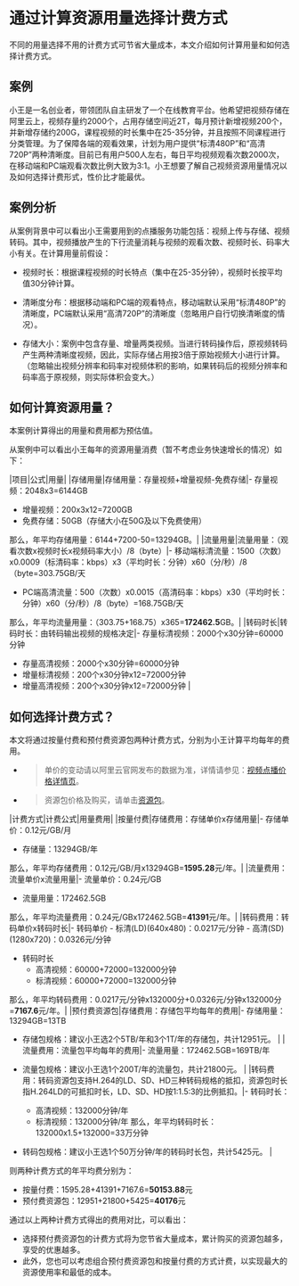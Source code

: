# 通过计算资源用量选择计费方式

不同的用量选择不用的计费方式可节省大量成本，本文介绍如何计算用量和如何选择计费方式。

## 案例

小王是一名创业者，带领团队自主研发了一个在线教育平台。他希望把视频存储在阿里云上，视频存量约2000个，占用存储空间近2T，每月预计新增视频200个，并新增存储约200G，课程视频的时长集中在25-35分钟，并且按照不同课程进行分类管理。为了保障各端的观看效果，计划为用户提供“标清480P”和“高清720P”两种清晰度。目前已有用户500人左右，每日平均视频观看次数2000次，在移动端和PC端观看次数比例大致为3:1。小王想要了解自己视频资源用量情况以及如何选择计费形式，性价比才能最优。

## 案例分析

从案例背景中可以看出小王需要用到的点播服务功能包括：视频上传与存储、视频转码。其中，视频播放产生的下行流量消耗与视频的观看次数、视频时长、码率大小有关。在计算用量前假设：

-   视频时长：根据课程视频的时长特点（集中在25-35分钟），视频时长按平均值30分钟计算。

-   清晰度分布：根据移动端和PC端的观看特点，移动端默认采用“标清480P”的清晰度，PC端默认采用“高清720P”的清晰度（忽略用户自行切换清晰度的情况）。

-   存储大小：案例中包含存量、增量两类视频。当进行转码操作后，原视频转码产生两种清晰度视频，因此，实际存储占用按3倍于原始视频大小进行计算。（忽略输出视频分辨率和码率对视频体积的影响，如果转码后的视频分辨率和码率高于原视频，则实际体积会变大。）


## 如何计算资源用量？

本案例计算得出的用量和费用都为预估值。

从案例中可以看出小王每年的资源用量消费（暂不考虑业务快速增长的情况）如下：

|项目|公式|用量|
|存储用量|存储用量：存量视频+增量视频-免费存储|-   存量视频：2048x3=6144GB
-   增量视频：200x3x12=7200GB
-   免费存储：50GB（存储大小在50G及以下免费使用）

那么，年平均存储用量：6144+7200-50=13294GB。|
|流量用量|流量用量：（观看次数x视频时长x视频码率大小）/8（byte）|-   移动端标清流量：1500（次数）x0.0009（标清码率：kbps）x3（平均时长：分钟）x60（分/秒）/8（byte=303.75GB/天
-   PC端高清流量：500（次数）x0.0015（高清码率：kbps）x30（平均时长：分钟）x60（分/秒）/8（byte）=168.75GB/天

那么，年平均流量用量：（303.75+168.75）x365=**172462.5**GB。|
|转码时长|转码时长：由转码输出视频的规格决定|-   存量标清视频：2000个x30分钟=60000分钟
-   存量高清视频：2000个x30分钟=60000分钟
-   增量标清视频：200个x30分钟x12=72000分钟
-   增量高清视频：200个x30分钟x12=72000分钟 |

## 如何选择计费方式？

本文将通过按量付费和预付费资源包两种计费方式，分别为小王计算平均每年的费用。

-   > 单价的变动请以阿里云官网发布的数据为准，详情请参见：[视频点播价格详情页](https://www.aliyun.com/price/product#vod/detail)。
-   > 资源包价格及购买，请单击[资源包](https://common-buy.aliyun.com/?&commodityCode=vodflowbag#/buy)。

|计费方式|计费公式|用量费用|
|按量付费|存储费用：存储单价x存储用量|-   存储单价：0.12元/GB/月
-   存储量：13294GB/年

那么，年平均存储费用：0.12元/GB/月x13294GB=**1595.28**元/年。|
|流量费用：流量单价x流量用量|-   流量单价：0.24元/GB
-   流量用量：172462.5GB

那么，年平均流量费用：0.24元/GBx172462.5GB=**41391**元/年。|
|转码费用：转码单价x转码时长|-   转码单价
    -   标清\(LD\)\(640x480\)：0.0217元/分钟
    -   高清\(SD\)\(1280x720\)：0.0326元/分钟
-   转码时长
    -   高清视频：60000+72000=132000分钟
    -   标清视频：60000+72000=132000分钟

那么，年平均转码费用：0.0217元/分钟x132000分+0.0326元/分钟x132000分=**7167.6**元/年。|
|预付费资源包|存储费用：存储包平均每年的费用|-   存储用量：13294GB=13TB
-   存储包规格：建议小王选2个5TB/年和3个1T/年的存储包，共计12951元。 |
|流量费用：流量包平均每年的费用|-   流量用量：172462.5GB=169TB/年
-   流量包规格：建议小王选1个200T/年的流量包，共计21800元。 |
|转码费用：转码资源包支持H.264的LD、SD、HD三种转码规格的抵扣，资源包时长指H.264LD的可抵扣时长，LD、SD、HD按1:1.5:3的比例抵扣。|-   转码时长：

    -   高清视频：132000分钟/年
    -   标清视频：132000分钟/年
那么，年平均转码时长：132000x1.5+132000=33万分钟

-   转码包规格：建议小王选1个50万分钟/年的转码时长包，共计5425元。 |

则两种计费方式的年平均费分别为：

-   按量付费：1595.28+41391+7167.6=**50153.88**元
-   预付费资源包：12951+21800+5425=**40176**元

通过以上两种计费方式得出的费用对比，可以看出：

-   选择预付费资源包的计费方式将为您节省大量成本，累计购买的资源包越多，享受的优惠越多。
-   此外，您也可以考虑组合预付费资源包和按量付费的方式计费，以实现最大的资源使用率和最低的成本。

